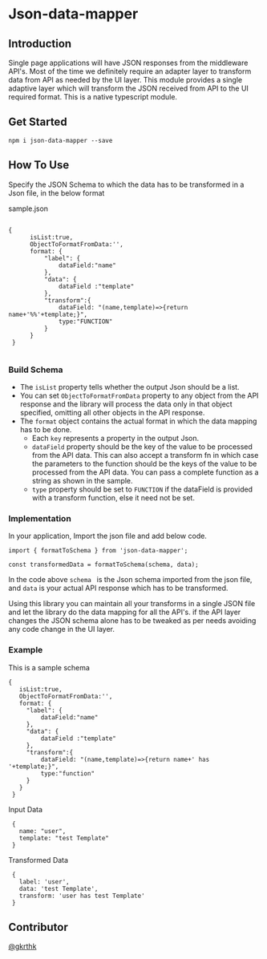 # Json-data-mapper

## Introduction

Single page applications will have JSON responses from the middleware API's. Most of the time we definitely require an adapter layer to transform data from API as needed by the UI layer. This module provides a single adaptive layer which will transform the JSON received from API to the UI required format. This is a native typescript module.

## Get Started

  `npm i json-data-mapper --save`
  
## How To Use
  
  Specify the JSON Schema to which the data has to be transformed in a Json file, in the below format
  
  sample.json
  ```
  
  {
        isList:true,
        ObjectToFormatFromData:'',
        format: {
            "label": {
                dataField:"name"
            },
            "data": {
                dataField :"template"
            },
            "transform":{
                dataField: "(name,template)=>{return name+'%%'+template;}",
                type:"FUNCTION"
            } 
        }
   }
   
   ```
 ### Build Schema
  - The `isList` property tells whether the output Json should be a list.
  - You can set `ObjectToFormatFromData` property to any object from the API response and the library will process the data only in that object specified, omitting all other objects in the API response.
  - The `format` object contains the actual format in which the data mapping has to be done.
    * Each `key` represents a property in the output Json.
    * `dataField` property should be the key of the value to be processed from the API data. This can also accept a transform fn in which case the parameters to the function should be the keys of the value to be processed from the API data. You can pass a complete function as a string as shown in the sample.
    * `type` property should be set to `FUNCTION` if the dataField is provided with a transform function, else it need not be set.

 ### Implementation
  In your application, Import the json file and add below code.
  ```   
  import { formatToSchema } from 'json-data-mapper';
  
  const transformedData = formatToSchema(schema, data);
  ```
 In the code above `schema ` is the Json schema imported from the json file, and `data` is your actual API response which has to be transformed.
 
 Using this library you can maintain all your transforms in a single JSON file and let the library do the data mapping for all the API's. if the API layer changes the JSON schema alone has to be tweaked as per needs avoiding any code change in the UI layer.

 ### Example

 This is a sample schema 

 ```
 {
    isList:true,
    ObjectToFormatFromData:'',
    format: {
      "label": {
          dataField:"name"
      },
      "data": {
          dataField :"template"
      },
      "transform":{
          dataField: "(name,template)=>{return name+' has '+template;}",
          type:"function"
      } 
    }
  }
 
 ```
 Input Data

 ```
  {
    name: "user",
    template: "test Template"
  }
 ```
 Transformed Data

 ```
  { 
    label: 'user',
    data: 'test Template',
    transform: 'user has test Template' 
  }
 ```


 ## Contributor
  [@gkrthk](https://github.com/gkrthk)
